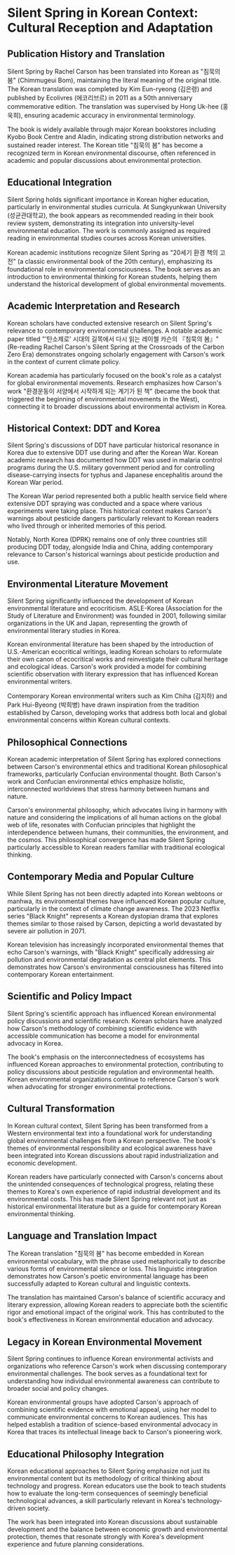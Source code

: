 # Silent Spring in Korean Context: Cultural Reception and Adaptation

## Publication History and Translation

Silent Spring by Rachel Carson has been translated into Korean as "침묵의 봄" (Chimmugeui Bom), maintaining the literal meaning of the original title. The Korean translation was completed by Kim Eun-ryeong (김은령) and published by Ecolivres (에코리브르) in 2011 as a 50th anniversary commemorative edition. The translation was supervised by Hong Uk-hee (홍욱희), ensuring academic accuracy in environmental terminology.

The book is widely available through major Korean bookstores including Kyobo Book Centre and Aladin, indicating strong distribution networks and sustained reader interest. The Korean title "침묵의 봄" has become a recognized term in Korean environmental discourse, often referenced in academic and popular discussions about environmental protection.

## Educational Integration

Silent Spring holds significant importance in Korean higher education, particularly in environmental studies curricula. At Sungkyunkwan University (성균관대학교), the book appears as recommended reading in their book review system, demonstrating its integration into university-level environmental education. The work is commonly assigned as required reading in environmental studies courses across Korean universities.

Korean academic institutions recognize Silent Spring as "20세기 환경 책의 고전" (a classic environmental book of the 20th century), emphasizing its foundational role in environmental consciousness. The book serves as an introduction to environmental thinking for Korean students, helping them understand the historical development of global environmental movements.

## Academic Interpretation and Research

Korean scholars have conducted extensive research on Silent Spring's relevance to contemporary environmental challenges. A notable academic paper titled "'탄소제로' 시대의 길목에서 다시 읽는 레이첼 카슨의 『침묵의 봄』" (Re-reading Rachel Carson's Silent Spring at the Crossroads of the Carbon Zero Era) demonstrates ongoing scholarly engagement with Carson's work in the context of current climate policy.

Korean academia has particularly focused on the book's role as a catalyst for global environmental movements. Research emphasizes how Carson's work "환경운동이 서양에서 시작하게 되는 계기가 된 책" (became the book that triggered the beginning of environmental movements in the West), connecting it to broader discussions about environmental activism in Korea.

## Historical Context: DDT and Korea

Silent Spring's discussions of DDT have particular historical resonance in Korea due to extensive DDT use during and after the Korean War. Korean academic research has documented how DDT was used in malaria control programs during the U.S. military government period and for controlling disease-carrying insects for typhus and Japanese encephalitis around the Korean War period.

The Korean War period represented both a public health service field where extensive DDT spraying was conducted and a space where various experiments were taking place. This historical context makes Carson's warnings about pesticide dangers particularly relevant to Korean readers who lived through or inherited memories of this period.

Notably, North Korea (DPRK) remains one of only three countries still producing DDT today, alongside India and China, adding contemporary relevance to Carson's historical warnings about pesticide production and use.

## Environmental Literature Movement

Silent Spring significantly influenced the development of Korean environmental literature and ecocriticism. ASLE-Korea (Association for the Study of Literature and Environment) was founded in 2001, following similar organizations in the UK and Japan, representing the growth of environmental literary studies in Korea.

Korean environmental literature has been shaped by the introduction of U.S.-American ecocritical writings, leading Korean scholars to reformulate their own canon of ecocritical works and reinvestigate their cultural heritage and ecological ideas. Carson's work provided a model for combining scientific observation with literary expression that has influenced Korean environmental writers.

Contemporary Korean environmental writers such as Kim Chiha (김지하) and Park Hui-Byeong (박희병) have drawn inspiration from the tradition established by Carson, developing works that address both local and global environmental concerns within Korean cultural contexts.

## Philosophical Connections

Korean academic interpretation of Silent Spring has explored connections between Carson's environmental ethics and traditional Korean philosophical frameworks, particularly Confucian environmental thought. Both Carson's work and Confucian environmental ethics emphasize holistic, interconnected worldviews that stress harmony between humans and nature.

Carson's environmental philosophy, which advocates living in harmony with nature and considering the implications of all human actions on the global web of life, resonates with Confucian principles that highlight the interdependence between humans, their communities, the environment, and the cosmos. This philosophical convergence has made Silent Spring particularly accessible to Korean readers familiar with traditional ecological thinking.

## Contemporary Media and Popular Culture

While Silent Spring has not been directly adapted into Korean webtoons or manhwa, its environmental themes have influenced Korean popular culture, particularly in the context of climate change awareness. The 2023 Netflix series "Black Knight" represents a Korean dystopian drama that explores themes similar to those raised by Carson, depicting a world devastated by severe air pollution in 2071.

Korean television has increasingly incorporated environmental themes that echo Carson's warnings, with "Black Knight" specifically addressing air pollution and environmental degradation as central plot elements. This demonstrates how Carson's environmental consciousness has filtered into contemporary Korean entertainment.

## Scientific and Policy Impact

Silent Spring's scientific approach has influenced Korean environmental policy discussions and scientific research. Korean scholars have analyzed how Carson's methodology of combining scientific evidence with accessible communication has become a model for environmental advocacy in Korea.

The book's emphasis on the interconnectedness of ecosystems has influenced Korean approaches to environmental protection, contributing to policy discussions about pesticide regulation and environmental health. Korean environmental organizations continue to reference Carson's work when advocating for stronger environmental protections.

## Cultural Transformation

In Korean cultural context, Silent Spring has been transformed from a Western environmental text into a foundational work for understanding global environmental challenges from a Korean perspective. The book's themes of environmental responsibility and ecological awareness have been integrated into Korean discussions about rapid industrialization and economic development.

Korean readers have particularly connected with Carson's concerns about the unintended consequences of technological progress, relating these themes to Korea's own experience of rapid industrial development and its environmental costs. This has made Silent Spring relevant not just as historical environmental literature but as a guide for contemporary Korean environmental thinking.

## Language and Translation Impact

The Korean translation "침묵의 봄" has become embedded in Korean environmental vocabulary, with the phrase used metaphorically to describe various forms of environmental silence or loss. This linguistic integration demonstrates how Carson's poetic environmental language has been successfully adapted to Korean cultural and linguistic contexts.

The translation has maintained Carson's balance of scientific accuracy and literary expression, allowing Korean readers to appreciate both the scientific rigor and emotional impact of the original work. This has contributed to the book's effectiveness in Korean environmental education and advocacy.

## Legacy in Korean Environmental Movement

Silent Spring continues to influence Korean environmental activists and organizations who reference Carson's work when discussing contemporary environmental challenges. The book serves as a foundational text for understanding how individual environmental awareness can contribute to broader social and policy changes.

Korean environmental groups have adopted Carson's approach of combining scientific evidence with emotional appeal, using her model to communicate environmental concerns to Korean audiences. This has helped establish a tradition of science-based environmental advocacy in Korea that traces its intellectual lineage back to Carson's pioneering work.

## Educational Philosophy Integration

Korean educational approaches to Silent Spring emphasize not just its environmental content but its methodology of critical thinking about technology and progress. Korean educators use the book to teach students how to evaluate the long-term consequences of seemingly beneficial technological advances, a skill particularly relevant in Korea's technology-driven society.

The work has been integrated into Korean discussions about sustainable development and the balance between economic growth and environmental protection, themes that resonate strongly with Korea's development experience and future planning considerations.